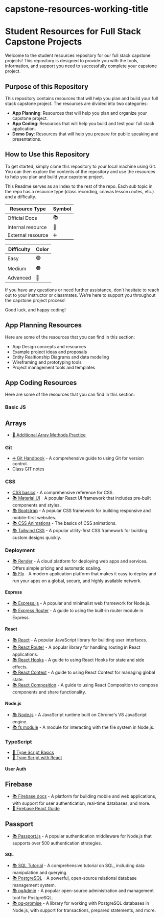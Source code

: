 # capstone-resources-working-title
# Student Resources for Full Stack Capstone Projects

Welcome to the student resources repository for our full stack capstone projects! This repository is designed to provide you with the tools, information, and support you need to successfully complete your capstone project.

## Purpose of this Repository

This repository contains resources that will help you plan and build your full stack capstone project. The resources are divided into two categories:

- **App Planning**: Resources that will help you plan and organize your capstone project.
- **App Coding**: Resources that will help you build and test your full stack application.
- **Demo Day**: Resources that will help you prepare for public speaking and presentations.


## How to Use this Repository

To get started, simply clone this repository to your local machine using Git. You can then explore the contents of the repository and use the resources to help you plan and build your capstone project. 

This Readme serves as an index to the rest of the repo. Each sub topic in the repo has a resource type (class recording, cnavas lesson+notes, etc.) and a difficulty. 


| Resource Type       |Symbol  |
| ------------------- | -------------- |
| Official Docs       | 📚             |
| Internal resource   | 📝             |
| External resource   | ➕             |

| Difficulty      |Color  |
| ----------- | --------------|
| Easy        | 🟢             |
| Medium      | 🟠             |
| Advanced    | 🔴             |


If you have any questions or need further assistance, don't hesitate to reach out to your instructor or classmates. We're here to support you throughout the capstone project process!

Good luck, and happy coding!


## App Planning Resources

Here are some of the resources that you can find in this section:

- App Design concepts and resources
- Example project ideas and proposals
- Entity Realtionship Diagrams and data modeling
- Wireframing and prototyping tools
- Project management tools and templates

## App Coding Resources

Here are some of the resources that you can find in this section:

### Basic JS
## Arrays
  -  [📝 Additional Array Methods Practice](https://github.com/Angiepmunoz/method-like-functions)

### Git
- [➕ Git Handbook](https://guides.github.com/introduction/git-handbook/) - A comprehensive guide to using Git for version control.
- [Class GIT notes]()

### CSS
- [CSS basics]() - A comprehensive reference for CSS.
- [📚 Material UI](https://material-ui.com/) - A popular React UI framework that includes pre-built components and styles.
- [📚 Bootstrap](https://getbootstrap.com/) - A popular CSS framework for building responsive and mobile-first websites.
- [📚 CSS Animations](https://www.w3schools.com/css/css3_animations.asp) - The basics of CSS animations.
- [📚 Tailwind CSS](https://tailwindcss.com/) - A popular utility-first CSS framework for building custom designs quickly.

### Deployment
- [📚 Render](https://render.com/) - A cloud platform for deploying web apps and services. Offers simple pricing and automatic scaling.
- [📚 Fly](https://fly.io/) - A modern application platform that makes it easy to deploy and run your apps on a global, secure, and highly available network.

#### Express
- [📚 Express.js](https://expressjs.com/) - A popular and minimalist web framework for Node.js.
- [📚 Express Router](https://expressjs.com/en/guide/routing.html) - A guide to using the built-in router module in Express.

#### React
- [📚 React](https://reactjs.org/) - A popular JavaScript library for building user interfaces.
- [📚 React Router](https://reactrouter.com/) - A popular library for handling routing in React applications.
- [📚 React Hooks](https://reactjs.org/docs/hooks-intro.html) - A guide to using React Hooks for state and side effects.
- [📚 React Context](https://reactjs.org/docs/context.html) - A guide to using React Context for managing global state.
- [📚 React Composition](https://reactjs.org/docs/composition-vs-inheritance.html) - A guide to using React Composition to compose components and share functionality.

#### Node.js
- [📚 Node.js](https://nodejs.org/en/) - A JavaScript runtime built on Chrome's V8 JavaScript engine.
- [📚 fs module](https://nodejs.org/api/fs.html) - A module for interacting with the file system in Node.js.


### TypeScript
- [📝 Type Script Basics](https://github.com/mckiernantim/Typescript-starter)
- [📝 Type Script with React](https://github.com/mckiernantim/Typescript-starter/tree/final)

#### User Auth
## Firebase
  - [📚 Firebase docs](https://firebase.google.com/) - A platform for building mobile and web applications, with support for user authentication, real-time databases, and more.
  - [📝 Firebase React Guide](https://github.com/mckiernantim/firebase-react)
## Passport
  - [📚 Passport.js](http://www.passportjs.org/) - A popular authentication middleware for Node.js that supports over 500 authentication strategies.


#### SQL
- [📚 SQL Tutorial](https://www.w3schools.com/sql/) - A comprehensive tutorial on SQL, including data manipulation and querying.
- [📚 PostgreSQL](https://www.postgresql.org/) - A powerful, open-source relational database management system.
- [📚 pgAdmin](https://www.pgadmin.org/) - A popular open-source administration and management tool for PostgreSQL.
- [📚 pg-promise](https://github.com/vitaly-t/pg-promise) - A library for working with PostgreSQL databases in Node.js, with support for transactions, prepared statements, and more.
